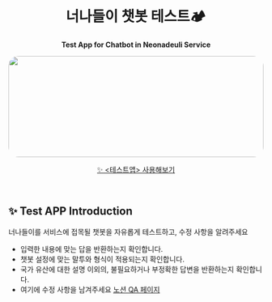 <div align="center" >

# 너나들이 챗봇 테스트🏕️

<b>Test App for Chatbot in Neonadeuli Service</b>

<img src="https://github.com/user-attachments/assets/3884c8e5-69b9-4835-ba99-7e285d7bb579" 
    style="height: 200px; width: 100%; 
            object-fit: cover; 
            border-radius: 20px;" >
</br>

[✨ <테스트앱> 사용해보기]()

</div>

<br />

## ✨ Test APP Introduction

너나들이를 서비스에 접목될 챗봇을 자유롭게 테스트하고, 수정 사항을 알려주세요

- 입력한 내용에 맞는 답을 반환하는지 확인합니다.
- 챗봇 설정에 맞는 말투와 형식이 적용되는지 확인합니다.
- 국가 유산에 대한 설명 이외의, 불필요하거나 부정확한 답변을 반환하는지 확인합니다.
- 여기에 수정 사항을 남겨주세요  [노션 QA 페이지](https://www.notion.so/9bfd00945c0f41c285fd165f4810ff75?pvs=4)